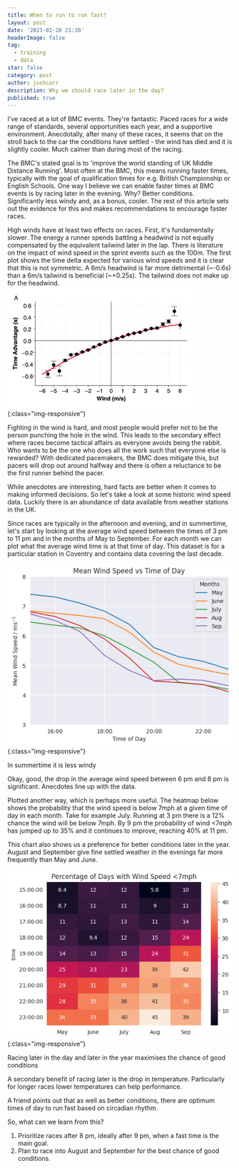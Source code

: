 ```yaml
---
title: When to run to run fast? 
layout: post
date: '2023-02-20 21:30'
headerImage: false
tag:
  - training
  - data
star: false
category: post
author: joshcarr
description: Why we should race later in the day?
published: true
---
```

I've raced at a lot of BMC events. They're fantastic. Paced races for a wide range of standards, several opportunities each year, and a supportive environment. Anecdotally, after many of these races, it seems that on the stroll back to the car the conditions have settled - the wind has died and it is slightly cooler. Much calmer than during most of the racing. 

The BMC's stated goal is to 'improve the world standing of UK Middle Distance Running'. Most often at the BMC, this means running faster times, typically with the goal of qualification times for e.g. British Championship or English Schools. One way I believe we can enable faster times at BMC events is by racing later in the evening. Why? Better conditions. Significantly less windy and, as a bonus, cooler. The rest of this article sets out the evidence for this and makes recommendations to encourage faster races. 

High winds have at least two effects on races. First, it's fundamentally slower. The energy a runner spends battling a headwind is not equally compensated by the equivalent tailwind later in the lap. There is literature on the impact of wind speed in the sprint events such as the 100m. The first plot shows the time delta expected for various wind speeds and it is clear that this is not symmetric. A 6m/s headwind is far more detrimental (~-0.6s) than a 6m/s tailwind is beneficial (~+0.25s). The tailwind does not make up for the headwind. 
![Racing Time](/assets/images/racingtime/headwind.png){:class="img-responsive"}

Fighting in the wind is hard, and most people would prefer not to be the person punching the hole in the wind. This leads to the secondary effect where races become tactical affairs as everyone avoids being the rabbit. Who wants to be the one who does all the work such that everyone else is rewarded? With dedicated pacemakers, the BMC does mitigate this, but pacers will drop out around halfway and there is often a reluctance to be the first runner behind the pacer. 

While anecdotes are interesting, hard facts are better when it comes to making informed decisions. So let's take a look at some historic wind speed data. Luckily there is an abundance of data available from weather stations in the UK.

Since races are typically in the afternoon and evening, and in summertime, let's start by looking at the average wind speed between the times of 3 pm to 11 pm and in the months of May to September. For each month we can plot what the average wind time is at that time of day. This dataset is for a particular station in Coventry and contains data covering the last decade. 

![Racing Time](/assets/images/racingtime/CoventryWind.png){:class="img-responsive"}
<figcaption>In summertime it is less windy</figcaption>

Okay, good, the drop in the average wind speed between 6 pm and 8 pm is significant. Anecdotes line up with the data.

Plotted another way, which is perhaps more useful. The heatmap below shows the probability that the wind speed is below 7mph at a given time of day in each month. Take for example July. Running at 3 pm there is a 12% chance the wind will be below 7mph. By 9 pm the probability of wind <7mph has jumped up to 35% and it continues to improve, reaching 40% at 11 pm. 

This chart also shows us a preference for better conditions later in the year. August and September give fine settled weather in the evenings far more frequently than May and June. 

![Heatmap](/assets/images/racingtime/heatmap.png){:class="img-responsive"}
<figcaption>Racing later in the day and later in the year maximises the chance of good conditions</figcaption>

A secondary benefit of racing later is the drop in temperature. Particularly for longer races lower temperatures can help performance. 

A friend points out that as well as better conditions, there are optimum times of day to run fast based on circadian rhythm. 

So, what can we learn from this? 
1. Prioritize races after 8 pm, ideally after 9 pm, when a fast time is the main goal.
2. Plan to race into August and September for the best chance of good conditions.